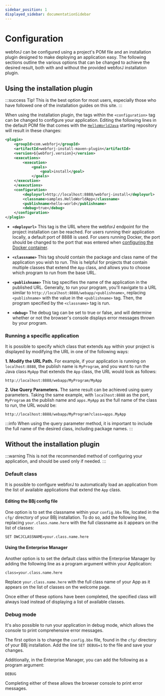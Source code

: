 ```yaml
---
sidebar_position: 1
displayed_sidebar: documentationSidebar
---
```


# Configuration

webforJ can be configured using a project's POM file and an installation plugin designed to make deploying an application easy. The following sections outline the various options that can be changed to achieve the desired result, both with and without the provided webforJ installation plugin.

## Using the installation plugin

:::success Tip! 
This is the best option for most users, especially those who have followed one of the installation guides on this site.
:::

When using the installation plugin, the tags within the `<configuration>` tag can be changed to configure your application. Editing the following lines in the default POM file that comes with the [`HelloWorldJava`](https://github.com/webforj/HelloWorldJava) starting repository will result in these changes:

```xml {13-16} showLineNumbers
<plugin>
    <groupId>com.webforj</groupId>
    <artifactId>webforj-install-maven-plugin</artifactId>
    <version>${webforj.version}</version>
    <executions>
        <execution>
            <goals>
                <goal>install</goal>
            </goals>
    </execution>
    </executions>
    <configuration>
        <deployurl>http://localhost:8888/webforj-install</deployurl>
        <classname>samples.HelloWorldApp</classname>
        <publishname>hello-world</publishname>
        <debug>true</debug>
    </configuration>
</plugin>
```

- **`<deployurl>`** This tag is the URL where the webforJ endpoint for the project installation can be reached. For users running their application locally, a default port of 8888 is used. For users running Docker, the port should be changed to the port that was entered when [configuring the Docker container](../installation/docker.md#2-configuration).

- **`<classname>`** This tag should contain the package and class name of the application you wish to run. This is helpful for projects that contain multiple classes that extend the `App` class, and allows you to choose which program to run from the base URL.

- **`<publishname>`** This tag specifies the name of the application in the published URL. Generally, to run your program, you'll navigate to a URL similar to `http://localhost:8888/webapp/<publishname>`, replacing `<publishname>` with the value in the `<publishname>` tag. Then, the program specified by the `<classname>` tag is run.

- **`<debug>`** The debug tag can be set to true or false, and will determine whether or not the browser's console displays error messages thrown by your program. 

### Running a specific application


It is possible to specify which class that extends `App` within your project is displayed by modifying the URL in one of the following ways: 

**1. Modify the URL Path.** For example, if your application is running on `localhost:8888`, the publish name is `MyProgram`, and you want to run the Java class `MyApp` that extends the `App` class, the URL would look as follows:

`http://localhost:8888/webapp/MyProgram/MyApp`

**2. Use Query Parameters.** The same result can be achieved using query parameters. Taking the same example, with `localhost:8888` as the port, `MyProgram` as the publish name and `apps.MyApp` as the full name of the class to run, the URL would be:

`http://localhost:8888/webapp/MyProgram?class=apps.MyApp`

:::info
When using the query parameter method, it is important to include the full name of the desired class, including package names.
:::


## Without the installation plugin

:::warning
This is not the recommended method of configuring your application, and should be used only if needed.
:::

### Default class

It is possible to configure webforJ to automatically load an application from the list of available applications that extend the `App` class. 

#### Editing the BBj config file
One option is to set the classname within your `config.bbx` file, located in the `cfg/` directory of your BBj installation. To do so, add the following line, replacing `your.class.name.here` with the full classname as it appears on the list of classes:

`SET DWCJCLASSNAME=your.class.name.here`

#### Using the Enterprise Manager

Another option is to set the default class within the Enterprise Manager by adding the following line as a program argument within your Application:

`class=your.class.name.here`

Replace `your.class.name.here` with the full class name of your App as it appears on the list of classes on the welcome page.

Once either of these options have been completed, the specified class will always load instead of displaying a list of available classes.

### Debug mode

It's also possible to run your application in debug mode, which allows the console to print comprehensive error messages. 

The first option is to change the `config.bbx` file, found in the `cfg/` directory of your BBj installation. Add the line `SET DEBUG=1` to the file and save your changes.

Additionally, in the Enterprise Manager, you can add the following as a program argument:

`DEBUG`

Completing either of these allows the browser console to print error messages.